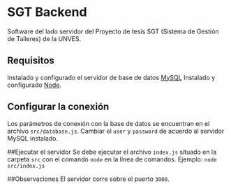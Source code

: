 # SGT Backend
Software del lado servidor del Proyecto de tesis SGT (Sistema de Gestión de Talleres) de la UNVES.

## Requisitos
Instalado y configurado el servidor de base de datos [MySQL](https://www.mysql.com)
Instalado y configurado [Node](https://nodejs.org).

## Configurar la conexión
Los parámetros de conexión con la base de datos se encuentran en el archivo `src/database.js`. Cambiar el `user` y `password` de acuerdo al servidor MySQL instalado.

##Ejecutar el servidor
Se debe ejecutar el archivo `index.js` situado en la carpeta `src` con el comando `node` en la línea de comandos.
Ejemplo: 
`node src/index.js`

##Observaciones
El servidor corre sobre el puerto `3000`.
